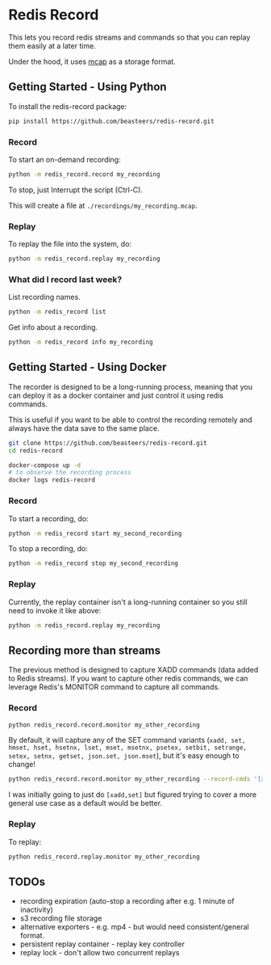 # Redis Record

This lets you record redis streams and commands so that you can replay them easily at a later time.

Under the hood, it uses [mcap](https://mcap.dev/docs/python/) as a storage format.

## Getting Started - Using Python

To install the redis-record package:
```bash
pip install https://github.com/beasteers/redis-record.git
```

### Record

To start an on-demand recording:
```bash
python -m redis_record.record my_recording
```
To stop, just Interrupt the script (Ctrl-C).

This will create a file at `./recordings/my_recording.mcap`.

### Replay

To replay the file into the system, do:
```bash
python -m redis_record.replay my_recording
```

### What did I record last week?

List recording names.
```bash
python -m redis_record list
```

Get info about a recording.
```bash
python -m redis_record info my_recording
```

## Getting Started - Using Docker

The recorder is designed to be a long-running process, meaning that you can deploy it as a docker container and just control it using redis commands.

This is useful if you want to be able to control the recording remotely and always have the data save to the same place.

```bash
git clone https://github.com/beasteers/redis-record.git
cd redis-record

docker-compose up -d
# to observe the recording process
docker logs redis-record
```

### Record

To start a recording, do:
```bash
python -m redis_record start my_second_recording
```

To stop a recording, do:
```bash
python -m redis_record stop my_second_recording
```

### Replay

Currently, the replay container isn't a long-running container so you still need to invoke it like above:
```bash
python -m redis_record.replay my_recording
```

## Recording more than streams

The previous method is designed to capture XADD commands (data added to Redis streams). If you want to capture 
other redis commands, we can leverage Redis's MONITOR command to capture all commands.

### Record

```bash
python redis_record.record.monitor my_other_recording
```

By default, it will capture any of the SET command variants (`xadd, set, hmset, hset, hsetnx, lset, mset, msetnx, psetex, setbit, setrange, setex, setnx, getset, json.set, json.mset`), but it's easy enough to change! 


```bash
python redis_record.record.monitor my_other_recording --record-cmds '[xadd,set]'
```
I was initially going to just do `[xadd,set]` but figured trying to cover a more general use case as a default would be better.


### Replay

To replay:

```bash
python redis_record.replay.monitor my_other_recording
```

## TODOs
 - recording expiration (auto-stop a recording after e.g. 1 minute of inactivity)
 - s3 recording file storage
 - alternative exporters - e.g. mp4 - but would need consistent/general format.
 - persistent replay container - replay key controller
 - replay lock - don't allow two concurrent replays
